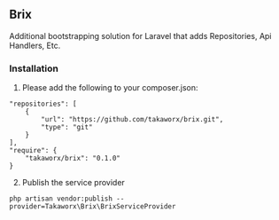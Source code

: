## Brix

Additional bootstrapping solution for Laravel that adds Repositories, Api Handlers, Etc.

### Installation

1. Please add the following to your composer.json:

```
"repositories": [
    {
        "url": "https://github.com/takaworx/brix.git",
        "type": "git"
    }
],
"require": {
    "takaworx/brix": "0.1.0"
}
```

2. Publish the service provider

```
php artisan vendor:publish --provider=Takaworx\Brix\BrixServiceProvider
```

